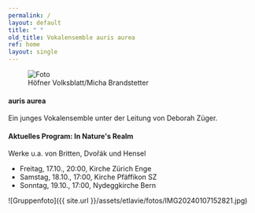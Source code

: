 ```yaml
---
permalink: /
layout: default
title: " "
old_title: Vokalensemble auris aurea
ref: home
layout: single
---
```



<figure>
    <img src="{{ site.url }}/assets/etlavie/etlavie-foto.webp" alt="Foto" style="display:block; margin-left:auto; margin-right:auto">
    <figcaption>Höfner Volksblatt/Micha Brandstetter</figcaption>
</figure>

#### auris aurea

Ein junges Vokalensemble unter der Leitung von Deborah Züger.

#### Aktuelles Program: In Nature's Realm

Werke u.a. von Britten, Dvořák und Hensel

- Freitag, 17.10., 20:00,  Kirche Zürich Enge
- Samstag, 18.10., 17:00, Kirche Pfäffikon SZ
- Sonntag, 19.10., 17:00, Nydeggkirche Bern


![Gruppenfoto]({{ site.url }}/assets/etlavie/fotos/IMG20240107152821.jpg)